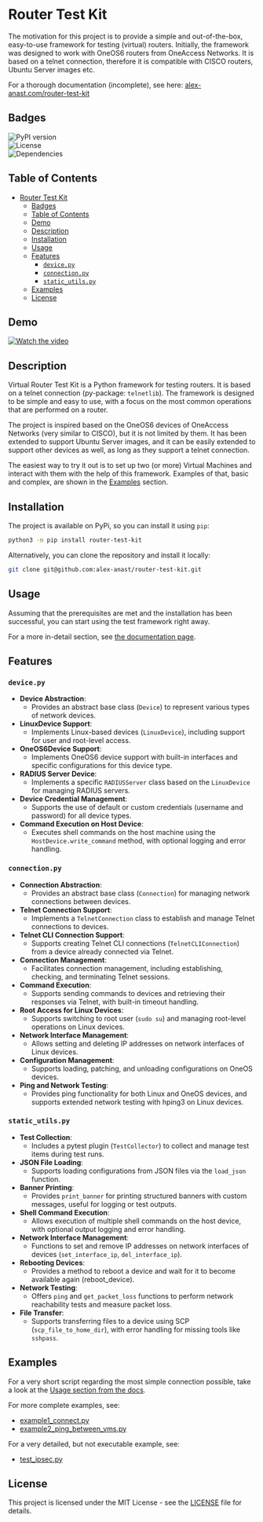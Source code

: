 # Router Test Kit

The motivation for this project is to provide a simple and out-of-the-box, easy-to-use framework for testing (virtual) routers. Initially, the framework was designed to work with OneOS6 routers from OneAccess Networks. It is based on a telnet connection, therefore it is compatible with CISCO routers, Ubuntu Server images etc.

For a thorough documentation (incomplete), see here: [alex-anast.com/router-test-kit](https://alex-anast.com/router-test-kit/)

## Badges

![PyPI version](https://img.shields.io/pypi/v/router-test-kit)<br>
![License](https://img.shields.io/github/license/alex-anast/router-test-kit)<br>
![Dependencies](https://img.shields.io/librariesio/github/alex-anast/router-test-kit)

## Table of Contents

- [Router Test Kit](#router-test-kit)
  - [Badges](#badges)
  - [Table of Contents](#table-of-contents)
  - [Demo](#demo)
  - [Description](#description)
  - [Installation](#installation)
  - [Usage](#usage)
  - [Features](#features)
    - [`device.py`](#devicepy)
    - [`connection.py`](#connectionpy)
    - [`static_utils.py`](#static_utilspy)
  - [Examples](#examples)
  - [License](#license)

## Demo

[![Watch the video](https://img.youtube.com/vi/sNybO2tVy_w/0.jpg)](https://www.youtube.com/watch?v=sNybO2tVy_w)


## Description

Virtual Router Test Kit is a Python framework for testing routers. It is based on a telnet connection (py-package: `telnetlib`). The framework is designed to be simple and easy to use, with a focus on the most common operations that are performed on a router.

The project is inspired based on the OneOS6 devices of OneAccess Networks (very similar to CISCO), but it is not limited by them. It has been extended to support Ubuntu Server images, and it can be easily extended to support other devices as well, as long as they support a telnet connection.

The easiest way to try it out is to set up two (or more) Virtual Machines and interact with them with the help of this framework. Examples of that, basic and complex, are shown in the [Examples](#examples) section.

## Installation

The project is available on PyPi, so you can install it using `pip`:

```bash
python3 -m pip install router-test-kit
```

Alternatively, you can clone the repository and install it locally:

```bash
git clone git@github.com:alex-anast/router-test-kit.git
```

## Usage

Assuming that the prerequisites are met and the installation has been successful, you can start using the test framework right away.

For a more in-detail section, see [the documentation page](https://alex-anast.github.io/router-test-kit/usage/).

## Features

### `device.py`

- **Device Abstraction**:
  - Provides an abstract base class (`Device`) to represent various types of network devices.
- **LinuxDevice Support**:
  - Implements Linux-based devices (`LinuxDevice`), including support for user and root-level access.
- **OneOS6Device Support**:
  - Implements OneOS6 device support with built-in interfaces and specific configurations for this device type.
- **RADIUS Server Device**:
  - Implements a specific `RADIUSServer` class based on the `LinuxDevice` for managing RADIUS servers.
- **Device Credential Management**:
  - Supports the use of default or custom credentials (username and password) for all device types.
- **Command Execution on Host Device**:
  - Executes shell commands on the host machine using the `HostDevice.write_command` method, with optional logging and error handling.

### `connection.py`

- **Connection Abstraction**:
  - Provides an abstract base class (`Connection`) for managing network connections between devices.
- **Telnet Connection Support**:
  - Implements a `TelnetConnection` class to establish and manage Telnet connections to devices.
- **Telnet CLI Connection Support**:
  - Supports creating Telnet CLI connections (`TelnetCLIConnection`) from a device already connected via Telnet.
- **Connection Management**:
  - Facilitates connection management, including establishing, checking, and terminating Telnet sessions.
- **Command Execution**:
  - Supports sending commands to devices and retrieving their responses via Telnet, with built-in timeout handling.
- **Root Access for Linux Devices**:
  - Supports switching to root user (`sudo su`) and managing root-level operations on Linux devices.
- **Network Interface Management**:
  - Allows setting and deleting IP addresses on network interfaces of Linux devices.
- **Configuration Management**:
  - Supports loading, patching, and unloading configurations on OneOS devices.
- **Ping and Network Testing**:
  - Provides ping functionality for both Linux and OneOS devices, and supports extended network testing with hping3 on Linux devices.

### `static_utils.py`

- **Test Collection**:
  - Includes a pytest plugin (`TestCollector`) to collect and manage test items during test runs.
- **JSON File Loading**:
  - Supports loading configurations from JSON files via the `load_json` function.
- **Banner Printing**:
  - Provides `print_banner` for printing structured banners with custom messages, useful for logging or test outputs.
- **Shell Command Execution**:
  - Allows execution of multiple shell commands on the host device, with optional output logging and error handling.
- **Network Interface Management**:
  - Functions to set and remove IP addresses on network interfaces of devices (`set_interface_ip`, `del_interface_ip`).
- **Rebooting Devices**:
  - Provides a method to reboot a device and wait for it to become available again (reboot_device).
- **Network Testing**:
  - Offers `ping` and `get_packet_loss` functions to perform network reachability tests and measure packet loss.
- **File Transfer**:
  - Supports transferring files to a device using SCP (`scp_file_to_home_dir`), with error handling for missing tools like `sshpass`.

## Examples

For a very short script regarding the most simple connection possible, take a look at the [Usage section from the docs](https://alex-anast.github.io/router-test-kit/usage/).

For more complete examples, see:

- [example1_connect.py](./examples/example1_connect.py)
- [example2_ping_between_vms.py](./examples/example2_ping_between_vms.py)

For a very detailed, but not executable example, see:

- [test_ipsec.py](./tests/test_ipsec.py)

## License

This project is licensed under the MIT License - see the [LICENSE](LICENSE) file for details.
